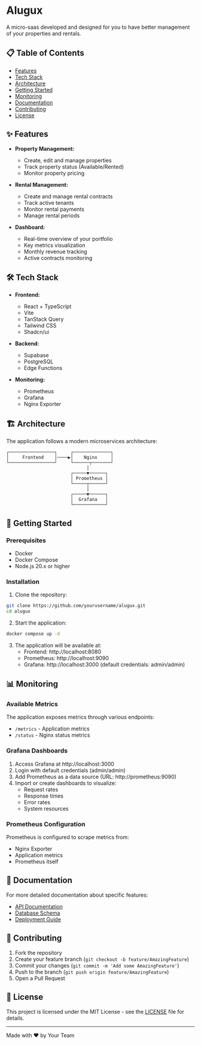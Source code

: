 
# Alugux

A micro-saas developed and designed for you to have better management of your properties and rentals.

## 📋 Table of Contents
- [Features](#features)
- [Tech Stack](#tech-stack)
- [Architecture](#architecture)
- [Getting Started](#getting-started)
- [Monitoring](#monitoring)
- [Documentation](#documentation)
- [Contributing](#contributing)
- [License](#license)

## ✨ Features

- **Property Management:**
  - Create, edit and manage properties
  - Track property status (Available/Rented)
  - Monitor property pricing

- **Rental Management:**
  - Create and manage rental contracts
  - Track active tenants
  - Monitor rental payments
  - Manage rental periods

- **Dashboard:**
  - Real-time overview of your portfolio
  - Key metrics visualization
  - Monthly revenue tracking
  - Active contracts monitoring

## 🛠️ Tech Stack

- **Frontend:**
  - React + TypeScript
  - Vite
  - TanStack Query
  - Tailwind CSS
  - Shadcn/ui

- **Backend:**
  - Supabase
  - PostgreSQL
  - Edge Functions

- **Monitoring:**
  - Prometheus
  - Grafana
  - Nginx Exporter

## 🏗️ Architecture

The application follows a modern microservices architecture:

```
┌─────────────────┐     ┌──────────────┐
│     Frontend    │────▶│    Nginx     │
└─────────────────┘     └──────┬───────┘
                              │
                        ┌─────▼──────┐
                        │ Prometheus │
                        └─────┬──────┘
                              │
                        ┌─────▼──────┐
                        │  Grafana   │
                        └────────────┘
```

## 🚀 Getting Started

### Prerequisites

- Docker
- Docker Compose
- Node.js 20.x or higher

### Installation

1. Clone the repository:
```bash
git clone https://github.com/yourusername/alugux.git
cd alugux
```

2. Start the application:
```bash
docker compose up -d
```

3. The application will be available at:
   - Frontend: http://localhost:8080
   - Prometheus: http://localhost:9090
   - Grafana: http://localhost:3000 (default credentials: admin/admin)

## 📊 Monitoring

### Available Metrics

The application exposes metrics through various endpoints:

- `/metrics` - Application metrics
- `/status` - Nginx status metrics

### Grafana Dashboards

1. Access Grafana at http://localhost:3000
2. Login with default credentials (admin/admin)
3. Add Prometheus as a data source (URL: http://prometheus:9090)
4. Import or create dashboards to visualize:
   - Request rates
   - Response times
   - Error rates
   - System resources

### Prometheus Configuration

Prometheus is configured to scrape metrics from:
- Nginx Exporter
- Application metrics
- Prometheus itself

## 📖 Documentation

For more detailed documentation about specific features:

- [API Documentation](docs/api.md)
- [Database Schema](docs/database.md)
- [Deployment Guide](docs/deployment.md)

## 🤝 Contributing

1. Fork the repository
2. Create your feature branch (`git checkout -b feature/AmazingFeature`)
3. Commit your changes (`git commit -m 'Add some AmazingFeature'`)
4. Push to the branch (`git push origin feature/AmazingFeature`)
5. Open a Pull Request

## 📝 License

This project is licensed under the MIT License - see the [LICENSE](LICENSE) file for details.

---

Made with ❤️ by Your Team
